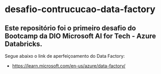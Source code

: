 # desafio-contrucucao-data-factory

## Este repositório foi o primeiro desafio do Bootcamp da DIO Microsoft AI for Tech - Azure Databricks.

Segue abaixo o link de aperfeiçoamento do Data Factory:
- https://learn.microsoft.com/en-us/azure/data-factory/



